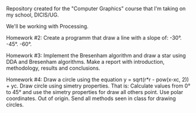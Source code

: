 Repository created for the "Computer Graphics" course that I'm
taking on my school, DICIS/UG.

We'll be working with Processing.

Homework #2:
Create a programm that draw a line with a slope of:
	-30°.
	-45°.
	-60°.

Homework #3:
Implement the Bresenham algorithm and draw a star using DDA and Bresenham algorithms.
Make a report with introduction, methodology, results and conclusions.

Homework #4:
Draw a circle using the equation y = sqrt(r*r - pow(x-xc, 2)) + yc.
Draw circle using simetry properties. That is: Calculate values from 0° to 45° and
use the simetry properties for draw all others point. Use polar coordinates. Out of origin.
Send all methods seen in class for drawing circles.
